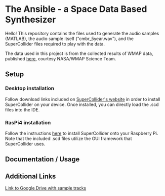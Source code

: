 # The Ansible - a Space Data Based Synthesizer
Hello! This repository contains the files used to generate the audio samples (MATLAB), the audio sample itself ("cmbr_5year.wav"), and the SuperCollider files required to play with the data. 

The data used in this project is from the collected results of WMAP data, published [here](https://map.gsfc.nasa.gov/news/5yr_release.html), courtesy NASA/WMAP Science Team. 

## Setup 


### Desktop installation
Follow download links included on [SuperCollider's website](https://supercollider.github.io/) in order to install SuperCollider on your device. Once installed, you can directly load the .scd files into the IDE. 

### RasPi4 installation
Follow the instructions [here](https://github.com/supercollider/supercollider/blob/develop/README_RASPBERRY_PI.md) to install SuperCollider onto your Raspberry Pi. Note that the included .scd files utilize the GUI framework that SuperCollider uses. 


## Documentation / Usage 

## Additional Links 
[Link to Google Drive with sample tracks](https://drive.google.com/drive/folders/1QOpgIdJpLRMnmN6N5C_I6dVibg4PsUeN?usp=sharing)


